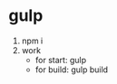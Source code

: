 # gulp
<ol><li>npm i</li><li>work<ul><li>for start: gulp</li><li>for build: gulp build</li></ul></li></ol>
